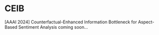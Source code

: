 # CEIB
[AAAI 2024] Counterfactual-Enhanced Information Bottleneck for Aspect-Based Sentiment Analysis
coming soon...
